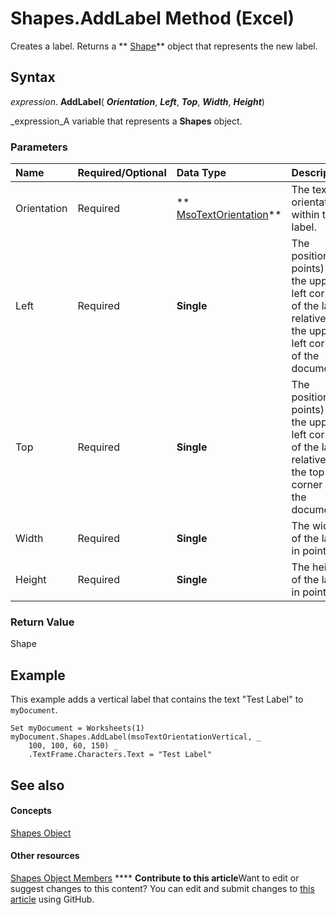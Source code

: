 
# Shapes.AddLabel Method (Excel)

Creates a label. Returns a  ** [Shape](8f01fcd1-b7d9-5216-2de5-40fb6648a403.md)** object that represents the new label.


## Syntax

 _expression_. **AddLabel**( **_Orientation_**,  **_Left_**,  **_Top_**,  **_Width_**,  **_Height_**)

 _expression_A variable that represents a  **Shapes** object.


### Parameters



|**Name**|**Required/Optional**|**Data Type**|**Description**|
|:-----|:-----|:-----|:-----|
|Orientation|Required| ** [MsoTextOrientation](http://msdn.microsoft.com/library/7e8d0e06-14dd-3ea1-a2e4-50375919517f%28Office.15%29.aspx)**|The text orientation within the label.|
|Left|Required| **Single**|The position (in points) of the upper-left corner of the label relative to the upper-left corner of the document.|
|Top|Required| **Single**|The position (in points) of the upper-left corner of the label relative to the top corner of the document.|
|Width|Required| **Single**|The width of the label, in points.|
|Height|Required| **Single**|The height of the label, in points.|

### Return Value

Shape


## Example

This example adds a vertical label that contains the text "Test Label" to  `myDocument`.


```
Set myDocument = Worksheets(1) 
myDocument.Shapes.AddLabel(msoTextOrientationVertical, _ 
    100, 100, 60, 150) _ 
    .TextFrame.Characters.Text = "Test Label"
```


## See also


#### Concepts


 [Shapes Object](f9c6548c-d028-1b70-a11c-c4b45ff19177.md)
#### Other resources


 [Shapes Object Members](f5d0be42-46cc-2916-8953-401e50a5cef7.md)
****   **Contribute to this article**Want to edit or suggest changes to this content? You can edit and submit changes to  [this article](https://github.com/jhershey00/VBA_Excel_Test/OpenXMLCon/articles/eb0bfb2a-51ab-ce65-0ef2-aa964d3b08ba.md) using GitHub.

